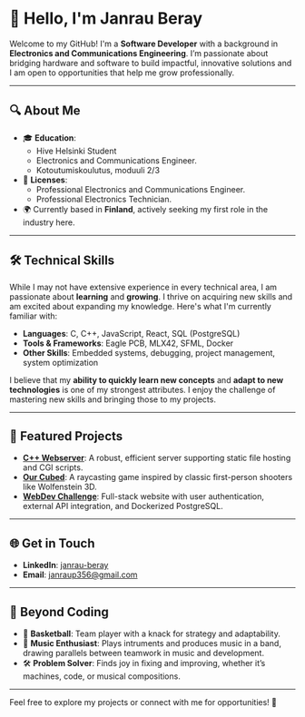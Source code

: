 # 👋 Hello, I'm Janrau Beray  

Welcome to my GitHub! I'm a **Software Developer** with a background in **Electronics and Communications Engineering**. I’m passionate about bridging hardware and software to build impactful, innovative solutions and I am open to opportunities that help me grow professionally.  

---

## 🔍 About Me  

- 🎓 **Education**:
  - Hive Helsinki Student
  - Electronics and Communications Engineer.
  - Kotoutumiskoulutus, moduuli 2/3 
- 💼 **Licenses**: 
  - Professional Electronics and Communications Engineer.
  - Professional Electronics Technician.
- 🌍 Currently based in **Finland**, actively seeking my first role in the industry here.  

---

## 🛠️ Technical Skills  

While I may not have extensive experience in every technical area, I am passionate about **learning** and **growing**. I thrive on acquiring new skills and am excited about expanding my knowledge. Here's what I'm currently familiar with:

- **Languages**: C, C++, JavaScript, React, SQL (PostgreSQL)  
- **Tools & Frameworks**: Eagle PCB, MLX42, SFML, Docker  
- **Other Skills**: Embedded systems, debugging, project management, system optimization  

I believe that my **ability to quickly learn new concepts** and **adapt to new technologies** is one of my strongest attributes. I enjoy the challenge of mastering new skills and bringing those to my projects.

---

## 🌟 Featured Projects  

- **[C++ Webserver](https://github.com/lassikon/webserv)**: A robust, efficient server supporting static file hosting and CGI scripts.  
- **[Our Cubed](https://github.com/lassikon/Cub3d)**: A raycasting game inspired by classic first-person shooters like Wolfenstein 3D.  
- **[WebDev Challenge](https://github.com/Lisly25/webdev-express)**: Full-stack website with user authentication, external API integration, and Dockerized PostgreSQL.

---

## 🌐 Get in Touch  

- **LinkedIn**: [janrau-beray](https://www.linkedin.com/in/janrau-beray/)  
- **Email**: janraup356@gmail.com  

---

## 🎸 Beyond Coding  

- 🏀 **Basketball**: Team player with a knack for strategy and adaptability.  
- 🎵 **Music Enthusiast**: Plays intruments and produces music in a band, drawing parallels between teamwork in music and development.  
- 🛠️ **Problem Solver**: Finds joy in fixing and improving, whether it’s machines, code, or musical compositions.  

---

Feel free to explore my projects or connect with me for opportunities! 🚀  
